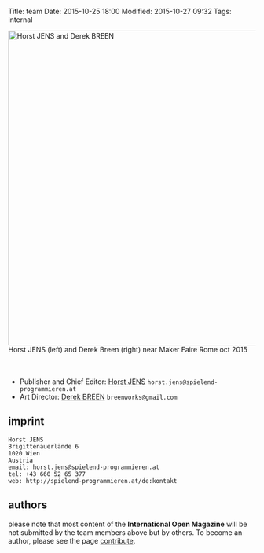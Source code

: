 Title: team
Date: 2015-10-25 18:00
Modified: 2015-10-27 09:32
Tags: internal




<img src="/images/derek_and_horst_small.jpg" alt="Horst JENS and Derek BREEN" width="640">
<br>
Horst JENS (left) and Derek Breen (right) near Maker Faire Rome oct 2015

<br>
<br>
<br>

  * Publisher and Chief Editor: [Horst JENS](http://spielend-programmieren.at/de:kontakt) `horst.jens@spielend-programmieren.at`
  * Art Director: [Derek BREEN](https://twitter.com/breenworks) `breenworks@gmail.com`


## imprint

    Horst JENS
    Brigittenauerlände 6
    1020 Wien
    Austria
    email: horst.jens@spielend-programmieren.at
    tel: +43 660 52 65 377
    web: http://spielend-programmieren.at/de:kontakt

## authors

please note that most content of the **International Open Magazine** will be not submitted by the team members above but by others. To become an author, please see the page [contribute](/pages/contribute.html).
